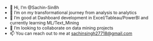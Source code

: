 - 👋 Hi, I’m @Sachin-Sin8h
- 👀 I’m on my transformational journey from analysis to analytics
- 🌱 I’m good at Dashboard development in Excel/Tableau/PowerBI and currently learning ML/Text_Mining
- 💞️ I’m looking to collaborate on data mining projects
- 📫 You can reach out to me at <sachinsingh27718@gmail.com>
